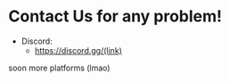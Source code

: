 # Contact Us for any problem!
* Discord: 
    - https://discord.gg/(link)

soon more platforms (lmao)